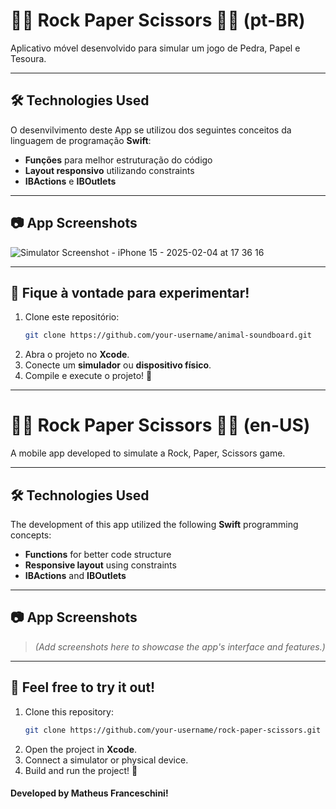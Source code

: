 # ✊🏻 Rock Paper Scissors ✋🏻 (pt-BR)

Aplicativo móvel desenvolvido para simular um jogo de Pedra, Papel e Tesoura.

---

## 🛠️ Technologies Used
O desenvilvimento deste App se utilizou dos seguintes conceitos da linguagem de programação **Swift**:

- **Funções** para melhor estruturação do código
- **Layout responsivo** utilizando constraints
- **IBActions** e **IBOutlets**

---

## 📷 App Screenshots
![Simulator Screenshot - iPhone 15 - 2025-02-04 at 17 36 16](https://github.com/user-attachments/assets/fc082e22-88da-4728-bcf0-08e053fd5aaf)


---

## 📲 Fique à vontade para experimentar!
1. Clone este repositório:
   ```bash
   git clone https://github.com/your-username/animal-soundboard.git
   ```
2. Abra o projeto no **Xcode**.
3. Conecte um **simulador** ou **dispositivo físico**.
4. Compile e execute o projeto! 🎉

---

# ✊🏻 Rock Paper Scissors ✋🏻 (en-US)

A mobile app developed to simulate a Rock, Paper, Scissors game.

---

## 🛠️ Technologies Used
The development of this app utilized the following **Swift** programming concepts:

- **Functions** for better code structure  
- **Responsive layout** using constraints  
- **IBActions** and **IBOutlets**  

---

## 📷 App Screenshots
> *(Add screenshots here to showcase the app's interface and features.)*

---

## 📲 Feel free to try it out!
1. Clone this repository:
   ```bash
   git clone https://github.com/your-username/rock-paper-scissors.git
   ```
2. Open the project in **Xcode**.
3. Connect a simulator or physical device.
4. Build and run the project! 🎉

#### Developed by Matheus Franceschini!
